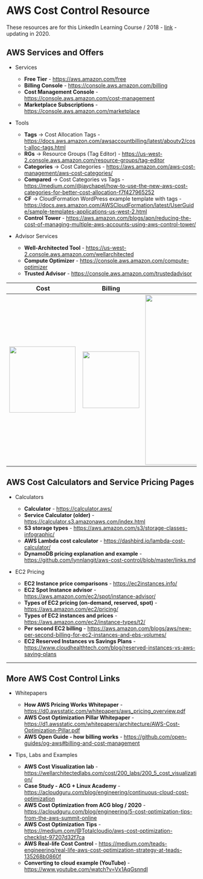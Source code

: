 # AWS Cost Control Resource

These resources are for this LinkedIn Learning Course / 2018 - [link](https://www.linkedin.com/learning/amazon-web-services-controlling-cost) - updating in 2020.  

## AWS Services and Offers

- Services
  - **Free Tier** - https://aws.amazon.com/free
  - **Billing Console** - https://console.aws.amazon.com/billing
  - **Cost Management Console** - https://console.aws.amazon.com/cost-management
  - **Marketplace Subscriptions** - https://console.aws.amazon.com/marketplace
  
- Tools
  - **Tags** -> Cost Allocation Tags - https://docs.aws.amazon.com/awsaccountbilling/latest/aboutv2/cost-alloc-tags.html
  - **RGs** -> Resource Groups (Tag Editor) - https://us-west-2.console.aws.amazon.com/resource-groups/tag-editor
  - **Categories** -> Cost Categories - https://aws.amazon.com/aws-cost-management/aws-cost-categories/
  - **Compared** -> Cost Categories vs Tags - https://medium.com/@jaychapel/how-to-use-the-new-aws-cost-categories-for-better-cost-allocation-f7f427965252
  - **CF** -> CloudFormation WordPress example template with tags - https://docs.aws.amazon.com/AWSCloudFormation/latest/UserGuide/sample-templates-applications-us-west-2.html
  - **Control Tower** - https://aws.amazon.com/blogs/apn/reducing-the-cost-of-managing-multiple-aws-accounts-using-aws-control-tower/

- Advisor Services
  - **Well-Architected Tool** - https://us-west-2.console.aws.amazon.com/wellarchitected
  - **Compute Optimizer** - https://console.aws.amazon.com/compute-optimizer
  - **Trusted Advisor** - https://console.aws.amazon.com/trustedadvisor

|      Cost       |  Billing | S3 Info |
|:-------------:|:------:|:------:|
|  <img src="https://github.com/lynnlangit/aws-cost-control/blob/master/images/cost.png" width="175" align="left"> | <img src="https://github.com/lynnlangit/aws-cost-control/blob/master/images/billing.png" width="150" align="top">  | <img src="https://github.com/lynnlangit/aws-cost-control/blob/master/images/s3-types.png" width="450" align="top">  | 


## AWS Cost Calculators and Service Pricing Pages

- Calculators
  - **Calculator** - https://calculator.aws/
  - **Service Calculator (older)** - https://calculator.s3.amazonaws.com/index.html
  - **S3 storage types** - https://aws.amazon.com/s3/storage-classes-infographic/
  - **AWS Lambda cost calculator** - https://dashbird.io/lambda-cost-calculator/
  - **DynamoDB pricing explanation and example** - https://github.com/lynnlangit/aws-cost-control/blob/master/links.md
  
- EC2 Pricing
  - **EC2 Instance price comparisons** - https://ec2instances.info/
  - **EC2 Spot Instance advisor** - https://aws.amazon.com/ec2/spot/instance-advisor/
  - **Types of EC2 pricing (on-demand, reserved, spot)** - https://aws.amazon.com/ec2/pricing/
  - **Types of EC2 instances and prices** - https://aws.amazon.com/ec2/instance-types/t2/
  - **Per second EC2 billing** - https://aws.amazon.com/blogs/aws/new-per-second-billing-for-ec2-instances-and-ebs-volumes/
  - **EC2 Reserved Instances vs Savings Plans** - https://www.cloudhealthtech.com/blog/reserved-instances-vs-aws-saving-plans
---

## More AWS Cost Control Links

- Whitepapers
  - **How AWS Pricing Works Whitepaper** - https://d0.awsstatic.com/whitepapers/aws_pricing_overview.pdf
  - **AWS Cost Optimization Pillar Whitepaper** - https://d1.awsstatic.com/whitepapers/architecture/AWS-Cost-Optimization-Pillar.pdf
  - **AWS Open Guide - how billing works** - https://github.com/open-guides/og-aws#billing-and-cost-management
  
- Tips, Labs and Examples
  - **AWS Cost Visualization lab** - https://wellarchitectedlabs.com/cost/200_labs/200_5_cost_visualization/
  - **Case Study - ACG + Linux Academy** - https://acloudguru.com/blog/engineering/continuous-cloud-cost-optimization
  - **AWS Cost Optimization from ACG blog / 2020** - https://acloudguru.com/blog/engineering/5-cost-optimization-tips-from-the-aws-summit-online
  - **AWS Cost Optimization Tips** - https://medium.com/@Totalcloudio/aws-cost-optimization-checklist-97207d32f7ca
  - **AWS Real-life Cost Control** - https://medium.com/teads-engineering/real-life-aws-cost-optimization-strategy-at-teads-135268b0860f
  - **Converting to cloud example (YouTube)** - https://www.youtube.com/watch?v=Vx1AqGsnndI

